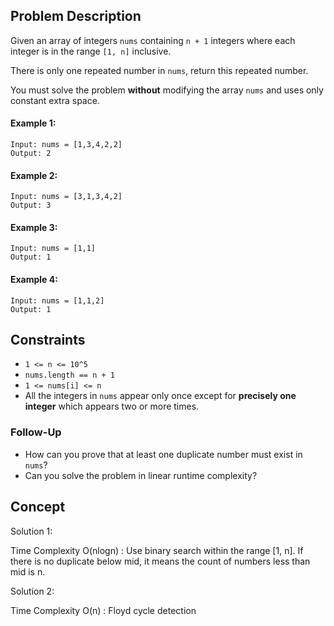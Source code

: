 ## Problem Description

Given an array of integers `nums` containing `n + 1` integers where each integer is in the range `[1, n]` inclusive.

There is only one repeated number in `nums`, return this repeated number.

You must solve the problem **without** modifying the array `nums` and uses only constant extra space.

#### Example 1:
```plaintext\n
Input: nums = [1,3,4,2,2]
Output: 2
```
#### Example 2:
```plaintext\n
Input: nums = [3,1,3,4,2]
Output: 3
```
#### Example 3:
```plaintext\n
Input: nums = [1,1]
Output: 1
```
#### Example 4:
```plaintext\n
Input: nums = [1,1,2]
Output: 1
```
## Constraints

- `1 <= n <= 10^5`
- `nums.length == n + 1`
- `1 <= nums[i] <= n`
- All the integers in `nums` appear only once except for **precisely one integer** which appears two or more times.

### Follow-Up

- How can you prove that at least one duplicate number must exist in `nums`?
- Can you solve the problem in linear runtime complexity?

## Concept
Solution 1: 

Time Complexity  O(nlogn) : Use binary search within the range [1, n]. If there is no duplicate below mid, it means the count of numbers less than mid is n.

Solution 2:

Time Complexity O(n) : Floyd cycle detection
